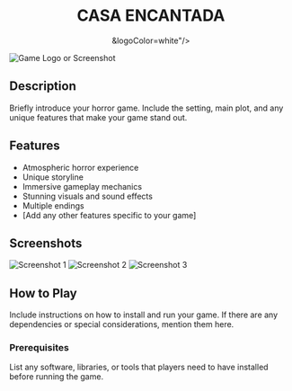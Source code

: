 <h1 align="center"><b>CASA ENCANTADA</b></h1>
<p align="center">
<img src="https://img.shields.io/badge/Unreal-0E1128?style=flat&logo=<svg role="img" viewBox="0 0 24 24" xmlns="http://www.w3.org/2000/svg"><title>Unreal Engine</title><path d="M12 0a12 12 0 1012 12A12 12 0 0012 0zm0 23.52A11.52 11.52 0 1123.52 12 11.52 11.52 0 0112 23.52zm7.13-9.791c-.206.997-1.126 3.557-4.06 4.942l-1.179-1.325-1.988 2a7.338 7.338 0 01-5.804-2.978 2.859 2.859 0 00.65.123c.326.006.678-.114.678-.66v-5.394a.89.89 0 00-1.116-.89c-.92.212-1.656 2.509-1.656 2.509a7.304 7.304 0 012.528-5.597 7.408 7.408 0 013.73-1.721c-1.006.573-1.57 1.507-1.57 2.29 0 1.262.76 1.109.984.923v7.28a1.157 1.157 0 00.148.256 1.075 1.075 0 00.88.445c.76 0 1.747-.868 1.747-.868V9.172c0-.6-.452-1.324-.905-1.572 0 0 .838-.149 1.484.346a5.537 5.537 0 01.387-.425c1.508-1.48 2.929-1.902 4.112-2.112 0 0-2.151 1.69-2.151 3.96 0 1.687.043 5.801.043 5.801.799.771 1.986-.342 3.059-1.441Z"/></svg>&logoColor=white"/>

![Game Logo or Screenshot](link_to_image)

## Description

Briefly introduce your horror game. Include the setting, main plot, and any unique features that make your game stand out.

## Features

- Atmospheric horror experience
- Unique storyline
- Immersive gameplay mechanics
- Stunning visuals and sound effects
- Multiple endings
- [Add any other features specific to your game]

## Screenshots

![Screenshot 1](link_to_screenshot1)
![Screenshot 2](link_to_screenshot2)
![Screenshot 3](link_to_screenshot3)

## How to Play

Include instructions on how to install and run your game. If there are any dependencies or special considerations, mention them here.

### Prerequisites

List any software, libraries, or tools that players need to have installed before running the game.



